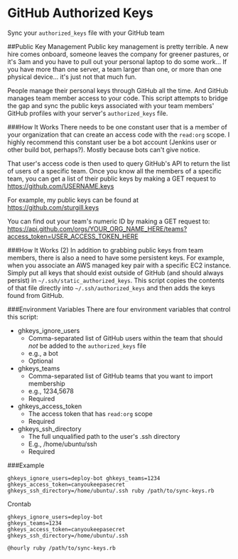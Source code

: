 # GitHub Authorized Keys
Sync your `authorized_keys` file with your GitHub team

##Public Key Management
Public key management is pretty terrible. A new hire comes onboard, someone leaves the company for greener pastures, or it's 3am and you have to pull out your personal laptop to do some work... If you have more than one server, a team larger than one, or more than one physical device... it's just not that much fun.

People manage their personal keys through GitHub all the time. And GitHub manages team member access to your code. This script attempts to bridge the gap and sync the public keys associated with your team members' GitHub profiles with your server's `authorized_keys` file.

###How It Works
There needs to be one constant user that is a member of your organization that can create an access code with the `read:org` scope. I highly recommend this constant user be a bot account (Jenkins user or other build bot, perhaps?). Mostly because bots can't give notice.

That user's access code is then used to query GitHub's API to return the list of users of a specific team. Once you know all the members of a specific team, you can get a list of their public keys by making a GET request to https://github.com/USERNAME.keys

For example, my public keys can be found at https://github.com/sturgill.keys

You can find out your team's numeric ID by making a GET request to:
https://api.github.com/orgs/YOUR_ORG_NAME_HERE/teams?access_token=USER_ACCESS_TOKEN_HERE

###How It Works (2)
In addition to grabbing public keys from team members, there is also a need to have some persistent keys. For example, when you associate an AWS managed key pair with a specific EC2 instance. Simply put all keys that should exist outside of GitHub (and should always persist) in `~/.ssh/static_authorized_keys`. This script copies the contents of that file directly into `~/.ssh/authorized_keys` and then adds the keys found from GitHub.

###Environment Variables
There are four environment variables that control this script:

- ghkeys_ignore_users
  - Comma-separated list of GitHub users within the team that should _not_ be added to the `authorized_keys` file
  - e.g., a bot
  - Optional
- ghkeys_teams
  - Comma-separated list of GitHub teams that you want to import membership
  - e.g., 1234,5678
  - Required
- ghkeys_access_token
  - The access token that has `read:org` scope
  - Required
- ghkeys_ssh_directory
  - The full unqualified path to the user's .ssh directory
  - E.g., /home/ubuntu/ssh
  - Required

###Example
```
ghkeys_ignore_users=deploy-bot ghkeys_teams=1234 ghkeys_access_token=canyoukeepasecret ghkeys_ssh_directory=/home/ubuntu/.ssh ruby /path/to/sync-keys.rb
```

Crontab
```
ghkeys_ignore_users=deploy-bot
ghkeys_teams=1234
ghkeys_access_token=canyoukeepasecret
ghkeys_ssh_directory=/home/ubuntu/.ssh

@hourly ruby /path/to/sync-keys.rb
```

